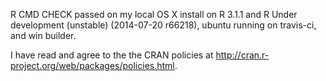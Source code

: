 R CMD CHECK passed on my local OS X install on R 3.1.1 and R Under development (unstable) (2014-07-20 r66218), ubuntu running on travis-ci, and win builder.

I have read and agree to the the CRAN policies at http://cran.r-project.org/web/packages/policies.html.
